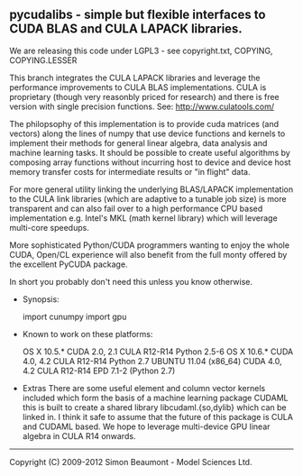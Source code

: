 pycudalibs - simple but flexible interfaces to CUDA BLAS and CULA LAPACK libraries.  
----------------------------------------------------------------------------------

We are releasing this code under LGPL3 - see copyright.txt, COPYING, COPYING.LESSER

This branch integrates the CULA LAPACK libraries and leverage the
performance improvements to CULA BLAS implementations.  CULA is
proprietary (though very reasonbly priced for research) and there is
free version with single precision functions. See:
http://www.culatools.com/

The philopsophy of this implementation is to provide cuda matrices
(and vectors) along the lines of numpy that use device functions and
kernels to implement their methods for general linear algebra, data
analysis and machine learning tasks. It should be possible to create
useful algorithms by composing array functions without incurring host
to device and device host memory transfer costs for intermediate
results or "in flight" data.

For more general utility linking the underlying BLAS/LAPACK
implementation to the CULA link libraries (which are adaptive to a
tunable job size) is more transparent and can also fail over to a high
performance CPU based implementation e.g. Intel's MKL (math kernel
library) which will leverage multi-core speedups.

More sophisticated Python/CUDA programmers wanting to enjoy the
whole CUDA, Open/CL experience will also benefit from the full monty
offered by the excellent PyCUDA package.

In short you probably don't need this unless you know otherwise.

* Synopsis: 

    import cunumpy 
    import gpu
 
* Known to work on these platforms:

    OS X 10.5.*            CUDA 2.0, 2.1 CULA R12-R14       Python 2.5-6
    OS X 10.6.*            CUDA 4.0, 4.2 CULA R12-R14       Python 2.7
    UBUNTU 11.04 (x86_64)  CUDA 4.0, 4.2 CULA R12-R14       EPD 7.1-2 (Python 2.7)

* Extras
There are some useful element and column vector kernels included which
form the basis of a machine learning package CUDAML this is built to
create a shared library libcudaml.{so,dylib} which can be linked in. I
think it safe to assume that the future of this package is CULA and
CUDAML based. We hope to leverage multi-device GPU linear algebra in
CULA R14 onwards.

________
Copyright (C) 2009-2012 Simon Beaumont - Model Sciences Ltd.

